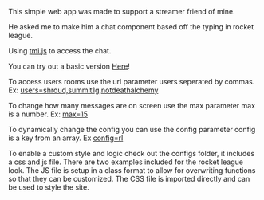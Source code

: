 This simple web app was made to support a streamer friend of mine.

He asked me to make him a chat component based off the typing in rocket league.

Using [tmi.js](https://tmijs.com/) to access the chat.

You can try out a basic version [Here](https://deathalchemy.com)!

To access users rooms use the url parameter users seperated by commas. Ex: [users=shroud,summit1g,notdeathalchemy](https://deathalchemy.com?users=shroud,summit1g,notdeathalchemy)

To change how many messages are on screen use the max parameter max is a number. Ex: [max=15](https://deathalchemy.com?users=shroud,summit1g,notdeathalchemy&max=15)

To dynamically change the config you can use the config parameter config is a key from an array. Ex [config=rl](https://deathalchemy.com?config=rl)

To enable a custom style and logic check out the configs folder, it includes a css and js file. There are two examples included for the rocket league look.
The JS file is setup in a class format to allow for overwriting functions so that they can be customized.
The CSS file is imported directly and can be used to style the site.
